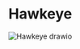 # Hawkeye
![Hawkeye drawio](https://user-images.githubusercontent.com/53171688/170117579-75b8da37-133d-46b9-9724-6760a08eff56.png)
